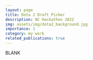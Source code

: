 ```yaml
---
layout: page
title: Dota 2 Draft Picker
description: NC Hackathon 2022
img: assets/img/dota2_background.jpg
importance: 1
category: my work
related_publications: true
---
```


BLANK

